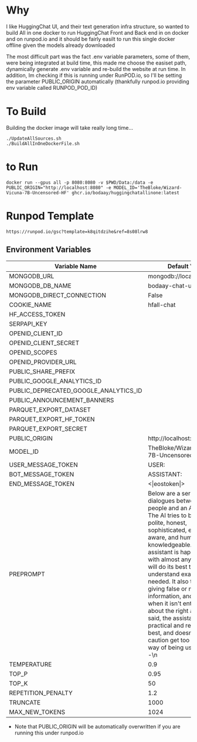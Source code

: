 # Why

I like HuggingChat UI, and their text generation infra structure, so wanted to build All in one docker to run HuggingChat Front and Back end in on docker and on runpod.io
and it should be fairly easilt to run this single docker offline given the models already downloaded

The most difficult part was the fact .env variable parameters, some of them, were being integrated at build time, this made me choose the easiset path, dynamically generate .env variable and re-build the website at run time.
In addition, Im checking if this is running under RunPOD.io, so I'll be setting the parameter PUBLIC_ORIGIN automatically (thankfully runpod.io providing env variable called RUNPOD_POD_ID)



# To Build

Building the docker image will take really long time...

```
./UpdateAllSources.sh
./BuildAllInOneDockerFile.sh
``` 

# to Run 
```
docker run --gpus all -p 8080:8080 -v $PWD/Data:/data -e PUBLIC_ORIGIN="http://localhost:8080" -e MODEL_ID='TheBloke/Wizard-Vicuna-7B-Uncensored-HF' ghcr.io/bodaay/huggingchatallinone:latest
```

# Runpod Template 
```
https://runpod.io/gsc?template=k8qitdzihe&ref=8s08lrw8
```



## Environment Variables

| Variable Name                         | Default Value                                                  |
| ------------------------------------- | -------------------------------------------------------------- |
| MONGODB_URL                           | mongodb://localhost:27017                                      |
| MONGODB_DB_NAME                       | bodaay-chat-ui                                                 |
| MONGODB_DIRECT_CONNECTION             | False                                                          |
| COOKIE_NAME                           | hfall-chat                                                     |
| HF_ACCESS_TOKEN                       |                                                                |
| SERPAPI_KEY                           |                                                                |
| OPENID_CLIENT_ID                      |                                                                |
| OPENID_CLIENT_SECRET                  |                                                                |
| OPENID_SCOPES                         |                                                                |
| OPENID_PROVIDER_URL                   |                                                                |
| PUBLIC_SHARE_PREFIX                   |                                                                |
| PUBLIC_GOOGLE_ANALYTICS_ID            |                                                                |
| PUBLIC_DEPRECATED_GOOGLE_ANALYTICS_ID |                                                                |
| PUBLIC_ANNOUNCEMENT_BANNERS           |                                                                |
| PARQUET_EXPORT_DATASET                |                                                                |
| PARQUET_EXPORT_HF_TOKEN               |                                                                |
| PARQUET_EXPORT_SECRET                 |                                                                |
| PUBLIC_ORIGIN                         | http://localhost:8080                                          |
| MODEL_ID                              | TheBloke/Wizard-Vicuna-7B-Uncensored-HF                        |
| USER_MESSAGE_TOKEN                    | USER:                                                    |
| BOT_MESSAGE_TOKEN                     | ASSISTANT:                                                  |
| END_MESSAGE_TOKEN                     | <\|eostoken\|>                                                   |
| PREPROMPT                             | Below are a series of dialogues between various people and an AI assistant. The AI tries to be helpful, polite, honest, sophisticated, emotionally aware, and humble-but-knowledgeable. The assistant is happy to help with almost anything, and will do its best to understand exactly what is needed. It also tries to avoid giving false or misleading information, and it caveats when it isn't entirely sure about the right answer. That said, the assistant is practical and really does its best, and doesn't let caution get too much in the way of being useful.\n-----\n |
| TEMPERATURE                           | 0.9                                                            |
| TOP_P                                 | 0.95                                                           |
| TOP_K                                 | 50                                                             |
| REPETITION_PENALTY                    | 1.2                                                            |
| TRUNCATE                              | 1000                                                           |
| MAX_NEW_TOKENS                        | 1024  

* Note that PUBLIC_ORIGIN will be automatically overwritten if you are running this under runpod.io